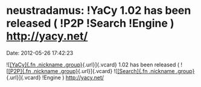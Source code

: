 neustradamus: !YaCy 1.02 has been released ( !P2P !Search !Engine ) http://yacy.net/
====================================================================================

Date: 2012-05-26 17:42:23

![[[YaCy]{.fn .nickname
.group}](http://identi.ca/group/6662/id "yacy p2p web search (yacy)"){.url}]{.vcard}
1.02 has been released ( ![[[P2P]{.fn .nickname
.group}](http://identi.ca/group/1665/id "Peer-to-Peer Connection (p2p)"){.url}]{.vcard}
![[[Search]{.fn .nickname
.group}](http://identi.ca/group/361/id "Search Online (search)"){.url}]{.vcard}
!Engine ) <http://yacy.net/>
